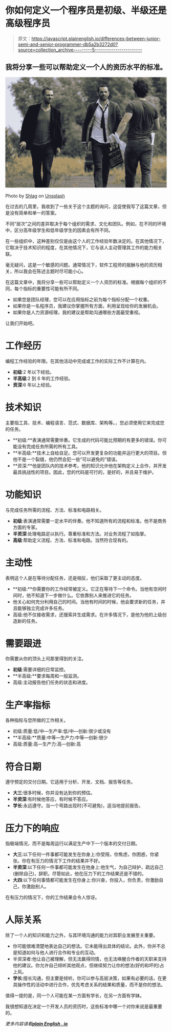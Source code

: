 # 你如何定义一个程序员是初级、半级还是高级程序员

> 原文：<https://javascript.plainenglish.io/differences-between-junior-semi-and-senior-programmer-db5a2b3272d0?source=collection_archive---------5----------------------->

## 我将分享一些可以帮助定义一个人的资历水平的标准。

![](img/6e4103e0781a3a1eeeb744a9554779ee.png)

Photo by [Shlag](https://unsplash.com/@shlagance?utm_source=medium&utm_medium=referral) on [Unsplash](https://unsplash.com?utm_source=medium&utm_medium=referral)

在过去的几周里，我收到了一些关于这个主题的询问，这促使我写了这篇文章，但是没有简单和单一的答案。

不同“层次”之间的差异取决于每个组织的需求、文化和团队。例如，在不同的环境中，区分高年级学生和低年级学生的因素会有所不同。

在一些组织中，这种差别仅仅是由这个人的工作经验年数决定的。在其他情况下，它取决于技术知识的程度，在其他情况下，它与该人主动管理其工作的能力相关联。

毫无疑问，这是一个敏感的问题。通常情况下，软件工程师的报酬与他的资历相关，所以我会在陈述主题时尽可能小心。

在这篇文章中，我将分享一些可以帮助定义一个人资历的标准。根据每个组织的不同，每个指标的重要性可能有所不同。

*   如果您是团队经理，您可以在应用指标之前为每个指标分配一个权重。
*   如果你是一名程序员，我建议你掌握所有方面，利用呈现给你的发展机会。
*   如果你是人力资源经理，我的建议是帮助沟通哪些方面最受重视。

让我们开始吧。

# **工作经历**

编程工作经验的年限。在其他活动中完成或工作的实际工作不计算在内。

*   **初级**:2 年以下经验。
*   **半高级**:2 到 6 年的工作经验。
*   **资深**:6 年以上经验。

# **技术知识**

主要指工具、技术、编程语言、范式、数据库、架构等。，您必须使用它来完成您的任务。

*   **初级:**表演通常需要伴奏。它生成的代码可能比预期的有更多的错误。你可能没有完成任务所需的所有工具。
*   **半高级:**技术上自给自足。您可以开发更复杂的功能并运行更大的项目。但他不是一个裂缝，他仍然会犯一些“可以避免的”错误。
*   **资深:**他是团队内的技术参考。他的知识允许他在架构定义上合作，并开发最具挑战性的项目。因此，您的代码是可行的，是好的，并且易于维护。

# **功能知识**

与完成任务所需的流程、方法、标准和电路相关。

*   **初级**:表演通常需要一定水平的伴奏。他不知道所有的流程和标准。他不是商务方面的专家。
*   **半资深**:处理电路足以执行。尊重标准和方法。对业务流程了如指掌。
*   **高级**:帮助定义流程、方法、标准和电路。当然符合现有的。

# **主动性**

表明这个人是在等待分配任务，还是相反，他们采取了更主动的态度。

*   **初级:**你需要你的工作经常被定义。它正在等待下一个命令。当他有空闲时间时，他不知道下一步做什么。它依靠别人来推进它的任务。
*   他关心如何充分利用自己的时间。当他有时间的时候，他会要求新的任务，并且能够独立完成许多任务。
*   高级:他不仅接收需求，还搜索并生成需求。在许多情况下，是他为他的上级创造新的任务。

# **需要跟进**

你需要从你的顶头上司那里得到的关注。

*   **初级**:需要详细的日常监控。
*   **半高级:**要求每周和一般监测。
*   高级:主动报告他们任务的状态和进度。

# **生产率指标**

各种指标与您所做的工作相关。

*   初级:质量:低/中—生产率:低/中—创新:很少或没有
*   **半高级:**质量:中等—生产力:中等—创新:很少
*   高级:质量:高—生产力:高—创新:高

# **符合日期**

遵守预定的交付日期。它适用于分析、开发、文档、报告等任务。

*   **大三**:很多时候，你并没有达到你的预估。
*   **半资深**:有时候他答应，有时候不答应。
*   **学长**:永远遵守。当一个弯路出现时(不可避免)，适当地提前报告。

# **压力下的响应**

指极端情况，而不是每周运行以满足生产中下一个版本的交付日期。

*   **大三**:以下任何一件事都可能发生在你身上:你受阻，你焦虑，你困惑，你紧张。你在有压力的情况下工作的结果并不好。
*   **半资深**:以下任何一件事都可能发生在他身上:他生气，为自己辩护，疏远自己(删除自己)，辞职。尽管如此，他在压力下的工作结果还是不错的。
*   **大四**:以下任何事情都可能发生在你身上:你兴奋，你投入，你负责，你激励自己，你激励别人。

在有压力的情况下，你的工作结果会令人惊讶。

# **人际关系**

除了一个人的知识和能力之外，与其环境沟通的能力对其职业发展至关重要。

*   你可能很难清楚地表达自己的想法。它未能得出具体的结论。此外，你并不总是知道如何与他人进行合作和专业的互动。
*   半资深者:他让自己被理解，但无法赢得同情，也无法唤醒合作者的天职来支持他的建议。你允许自己倾听其他观点，但继续努力让你的想法(好的和坏的)占上风。
*   **学长**:擅长沟通，但主要是倾听。你可以参与高层决策，如果有必要的话，在更具操作性的活动中进行合作，优先考虑关系的结果和质量，而不是你的想法。

值得一提的是，同一个人可能在某一方面有学长，在另一方面有学妹。

我很想知道在决定一个开发人员的资历时，这些标准中哪一个对你来说是最重要的。

*更多内容请看*[***plain English . io***](http://plainenglish.io/)